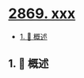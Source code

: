 # [2869. xxx](https://github.com/Tdahuyou/TNotes.leetcode/tree/main/notes/2869.%20xxx)

<!-- region:toc -->

- [1. 📝 概述](#1--概述)

<!-- endregion:toc -->

## 1. 📝 概述
